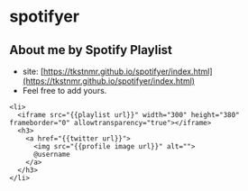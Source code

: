 # spotifyer

## About me by Spotify Playlist

- site: [https://tkstnmr.github.io/spotifyer/index.html](https://tkstnmr.github.io/spotifyer/index.html)
- Feel free to add yours.

```
<li>
  <iframe src="{{playlist url}}" width="300" height="380" frameborder="0" allowtransparency="true"></iframe>
  <h3>
    <a href="{{twitter url}}">
      <img src="{{profile image url}}" alt="">
      @username
    </a>
  </h3>
</li>
```
